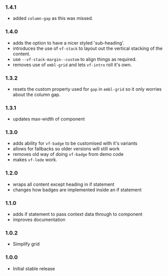 ### 1.4.1

- added `column-gap` as this was missed.

### 1.4.0

- adds the option to have a nicer styled 'sub-heading'.
- introduces the use of `vf-stack` to layout out the vertical stacking of the content.
- use `--vf-stack-margin--custom` to align things as required.
- removes use of `embl-grid` and lets `vf-intro` roll it's own.

### 1.3.2

- resets the custom property used for `gap` in `embl-grid` so it only worries about the column gap.

### 1.3.1

- updates max-width of component

### 1.3.0

- adds ability for `vf-badge` to be customised with it's variants
- allows for fallbacks so older versions will still work
- removes old way of doing `vf-badge` from demo code
- makes `vf-lede` work.

### 1.2.0

- wraps all content except heading in if statement
- changes how badges are implemented inside an if statement

### 1.1.0

- adds if statement to pass context data through to component
- improves documentation

### 1.0.2

- Simplify grid

### 1.0.0

- Initial stable release
